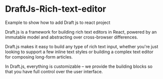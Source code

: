 # DraftJs-Rich-text-editor


Example to show how to add Draft js to react project



Draft.js is a framework for building rich text editors in React, powered by an immutable model and abstracting over cross-browser differences.

Draft.js makes it easy to build any type of rich text input, whether you're just looking to support a few inline text styles or building a complex text editor for composing long-form articles.

In Draft.js, everything is customizable – we provide the building blocks so that you have full control over the user interface.
